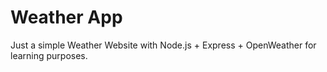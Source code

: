 # Weather App

Just a simple Weather Website with Node.js + Express + OpenWeather for learning purposes.